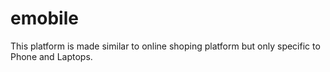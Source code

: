 # emobile
This platform is made similar to online shoping platform but only specific to Phone and Laptops.

